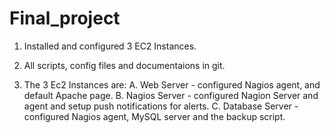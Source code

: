 # Final_project

1. Installed and configured 3 EC2 Instances.

2. All scripts, config files and documentaions in git.

3. The 3 Ec2 Instances are:
        A. Web Server - configured Nagios agent, and default Apache page.
        B. Nagios Server - configured Nagion Server and agent and setup push notifications for alerts.
        C. Database Server - configured Nagios agent, MySQL server and the backup script.



